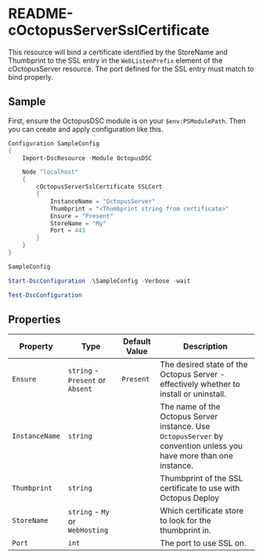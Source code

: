 # README-cOctopusServerSslCertificate

This resource will bind a certificate identified by the StoreName and Thumbprint to the SSL entry in the `WebListenPrefix` element of the cOctopusServer resource.  The port defined for the SSL entry must match to bind properly.

## Sample

First, ensure the OctopusDSC module is on your `$env:PSModulePath`. Then you can create and apply configuration like this.

```PowerShell
Configuration SampleConfig
{
    Import-DscResource -Module OctopusDSC

    Node "localhost"
    {
        cOctopusServerSslCertificate SSLCert
        {
            InstanceName = "OctopusServer"
            Thumbprint = "<Thumbprint string from certificate>"
            Ensure = "Present"
            StoreName = "My"
            Port = 443
        }
    }
}

SampleConfig

Start-DscConfiguration .\SampleConfig -Verbose -wait

Test-DscConfiguration
```

## Properties
| Property                                  | Type         | Default Value    | Description |
| ------------------------------------------| ------------ | -----------------| ------------|
| `Ensure`                                  | `string` - `Present` or `Absent`| `Present`   | The desired state of the Octopus Server - effectively whether to install or uninstall. |
| `InstanceName`                            | `string`     |                  | The name of the Octopus Server instance. Use `OctopusServer` by convention unless you have more than one instance. |
| `Thumbprint`                              | `string`     |                  | Thumbprint of the SSL certificate to use with Octopus Deploy |
| `StoreName`                               | `string` - `My` or `WebHosting` |          | Which certificate store to look for the thumbprint in. |
| `Port`                                    | `int`        |                  | The port to use SSL on.  |
